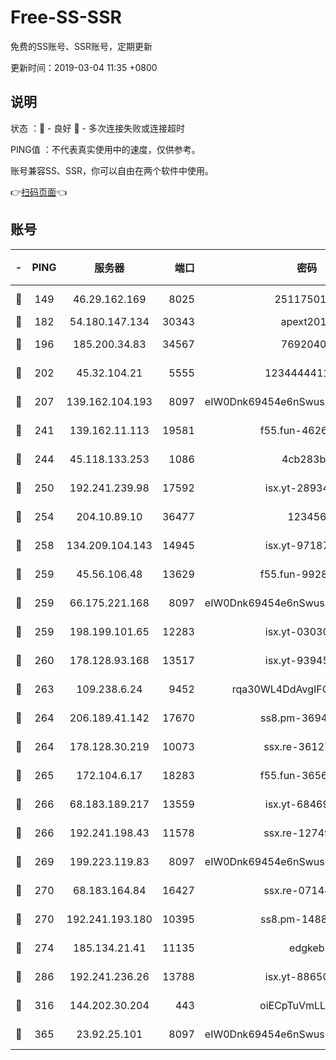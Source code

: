 # Free-SS-SSR

免费的SS账号、SSR账号，定期更新

更新时间：2019-03-04 11:35 +0800

## 说明

状态     ：🙂 - 良好 🙁 - 多次连接失败或连接超时

PING值   ：不代表真实使用中的速度，仅供参考。

账号兼容SS、SSR，你可以自由在两个软件中使用。

👉[扫码页面](https://liesauer.github.io/free-ss-ssr.github.io/)👈

## 账号

|-|PING|服务器|端口|密码|加密方式|区域|
|:----:|:----:|:-----:|-----:|:----:|:----:|:----:|
|🙂|149|46.29.162.169|8025|2511750146|aes-256-cfb|RU|
|🙂|182|54.180.147.134|30343|apext2019|chacha20|KR|
|🙂|196|185.200.34.83|34567|76920400|aes-256-cfb|US|
|🙂|202|45.32.104.21|5555|1234444411111|aes-256-cfb|SG|
|🙂|207|139.162.104.193|8097|eIW0Dnk69454e6nSwuspv9DmS201tQ0D|aes-256-cfb|JP|
|🙂|241|139.162.11.113|19581|f55.fun-46262690|aes-256-cfb|SG|
|🙂|244|45.118.133.253|1086|4cb283b8|aes-256-cfb|SG|
|🙂|250|192.241.239.98|17592|isx.yt-28934471|aes-256-cfb|US|
|🙂|254|204.10.89.10|36477|123456|aes-256-cfb|US|
|🙂|258|134.209.104.143|14945|isx.yt-97187184|aes-256-cfb|SG|
|🙂|259|45.56.106.48|13629|f55.fun-99286814|aes-256-cfb|US|
|🙂|259|66.175.221.168|8097|eIW0Dnk69454e6nSwuspv9DmS201tQ0D|aes-256-cfb|US|
|🙂|259|198.199.101.65|12283|isx.yt-03030510|aes-256-cfb|US|
|🙂|260|178.128.93.168|13517|isx.yt-93945310|aes-256-cfb|SG|
|🙂|263|109.238.6.24|9452|rqa30WL4DdAvgIFG6Fs3znzTa|aes-256-cfb|FR|
|🙂|264|206.189.41.142|17670|ss8.pm-36944551|aes-256-cfb|SG|
|🙂|264|178.128.30.219|10073|ssx.re-36127052|aes-256-cfb|SG|
|🙂|265|172.104.6.17|18283|f55.fun-36565083|aes-256-cfb|US|
|🙂|266|68.183.189.217|13559|isx.yt-68469421|aes-256-cfb|SG|
|🙂|266|192.241.198.43|11578|ssx.re-12749222|aes-256-cfb|US|
|🙂|269|199.223.119.83|8097|eIW0Dnk69454e6nSwuspv9DmS201tQ0D|aes-256-cfb|US|
|🙂|270|68.183.164.84|16427|ssx.re-07144593|aes-256-cfb|US|
|🙂|270|192.241.193.180|10395|ss8.pm-14887083|aes-256-cfb|US|
|🙂|274|185.134.21.41|11135|edgkeb|aes-256-cfb|GB|
|🙂|286|192.241.236.26|13788|isx.yt-88650870|aes-256-cfb|US|
|🙂|316|144.202.30.204|443|oiECpTuVmLLxk4Ts|aes-256-cfb|US|
|🙂|365|23.92.25.101|8097|eIW0Dnk69454e6nSwuspv9DmS201tQ0D|aes-256-cfb|US|
